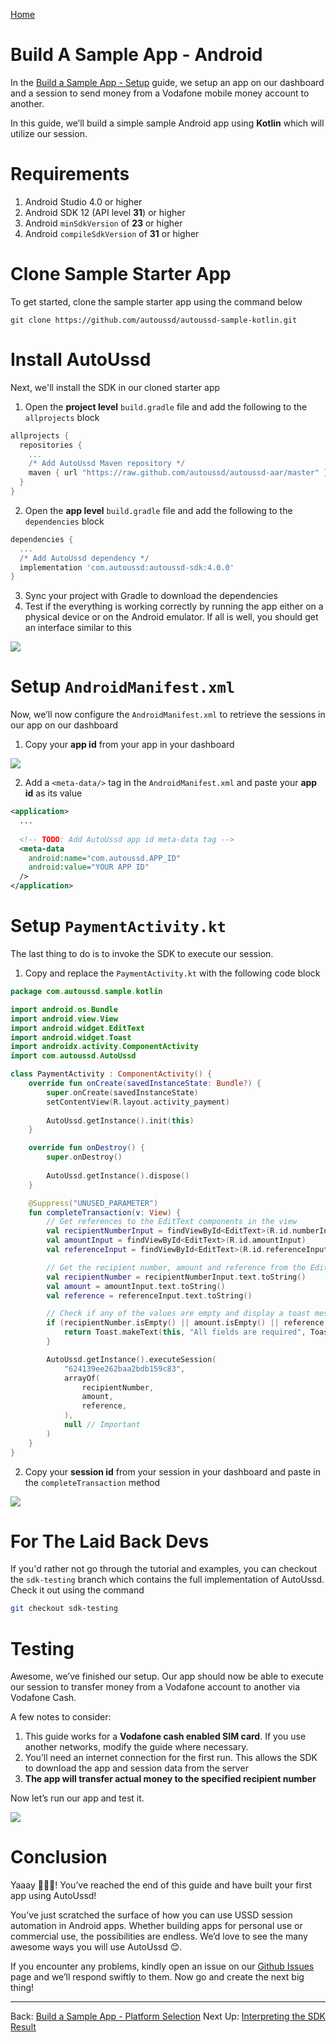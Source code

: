 [Home](./README.md)

# Build A Sample App - Android

In the [Build a Sample App - Setup](./06.Build-Sample-App-Setup) guide, we setup an app on our dashboard and a session to send money from a Vodafone mobile money account to another.

In this guide, we’ll build a simple sample Android app using **Kotlin** which will utilize our session.

# Requirements

1. Android Studio 4.0 or higher
2. Android SDK 12 (API level **31**) or higher
3. Android `minSdkVersion` of **23** or higher
4. Android `compileSdkVersion` of **31** or higher

# Clone Sample Starter App

To get started, clone the sample starter app using the command below

```shell
git clone https://github.com/autoussd/autoussd-sample-kotlin.git
```

# Install AutoUssd

Next, we'll install the SDK in our cloned starter app

1. Open the **project level** `build.gradle` file and add the following to the `allprojects` block

```groovy
allprojects {
  repositories {
    ...
    /* Add AutoUssd Maven repository */
    maven { url "https://raw.github.com/autoussd/autoussd-aar/master" }
  }
}
```

2. Open the **app level** `build.gradle` file and add the following to the `dependencies` block

```groovy
dependencies {
  ...
  /* Add AutoUssd dependency */
  implementation 'com.autoussd:autoussd-sdk:4.0.0'
}
```

3. Sync your project with Gradle to download the dependencies
4. Test if the everything is working correctly by running the app either on a physical device or on the Android emulator. If all is well, you should get an interface similar to this

![](./assets/08K01.png)

# Setup `AndroidManifest.xml`

Now, we’ll now configure the `AndroidManifest.xml` to retrieve the sessions in our app on our dashboard

1. Copy your **app id** from your app in your dashboard

![](./assets/08K02.png)

2. Add a `<meta-data/>` tag in the `AndroidManifest.xml` and paste your **app id** as its value

```xml
<application>
  ...
    
  <!-- TODO: Add AutoUssd app id meta-data tag -->
  <meta-data 
    android:name="com.autoussd.APP_ID" 
    android:value="YOUR APP ID"
  />
</application>
```

# Setup `PaymentActivity.kt`

The last thing to do is to invoke the SDK to execute our session.

1. Copy and replace the `PaymentActivity.kt` with the following code block

```kotlin
package com.autoussd.sample.kotlin

import android.os.Bundle
import android.view.View
import android.widget.EditText
import android.widget.Toast
import androidx.activity.ComponentActivity
import com.autoussd.AutoUssd

class PaymentActivity : ComponentActivity() {
    override fun onCreate(savedInstanceState: Bundle?) {
        super.onCreate(savedInstanceState)
        setContentView(R.layout.activity_payment)
        
        AutoUssd.getInstance().init(this)
    }

    override fun onDestroy() {
        super.onDestroy()
        
        AutoUssd.getInstance().dispose()
    }

    @Suppress("UNUSED_PARAMETER")
    fun completeTransaction(v: View) {
        // Get references to the EditText components in the view
        val recipientNumberInput = findViewById<EditText>(R.id.numberInput)
        val amountInput = findViewById<EditText>(R.id.amountInput)
        val referenceInput = findViewById<EditText>(R.id.referenceInput)

        // Get the recipient number, amount and reference from the EditText components
        val recipientNumber = recipientNumberInput.text.toString()
        val amount = amountInput.text.toString()
        val reference = referenceInput.text.toString()

        // Check if any of the values are empty and display a toast message if so
        if (recipientNumber.isEmpty() || amount.isEmpty() || reference.isEmpty()) {
            return Toast.makeText(this, "All fields are required", Toast.LENGTH_LONG).show()
        }

        AutoUssd.getInstance().executeSession(
            "624139ee262baa2bdb159c83",
            arrayOf(
                recipientNumber,
                amount,
                reference,
            ),
            null // Important
        )
    }
}
```

2. Copy your **session id** from your session in your dashboard and paste in the `completeTransaction` method

![](./assets/08K03.png)

# For The Laid Back Devs

If you'd rather not go through the tutorial and examples, you can checkout the `sdk-testing` branch which contains the full implementation of AutoUssd. Check it out using the command

```bash
git checkout sdk-testing
```

# Testing

Awesome, we’ve finished our setup. Our app should now be able to execute our session to transfer money from a Vodafone account to another via Vodafone Cash.

A few notes to consider:

1. This guide works for a **Vodafone cash enabled SIM card**. If you use another networks, modify the guide where necessary.
2. You’ll need an internet connection for the first run. This allows the SDK to download the app and session data from the server
3. **The app will transfer actual money to the specified recipient number**

Now let’s run our app and test it.

![](./assets/08K04.png)

# Conclusion

Yaaay 🎉🎉🎉! You’ve reached the end of this guide and have built your first app using AutoUssd!

You’ve just scratched the surface of how you can use USSD session automation in Android apps. Whether building apps for personal use or commercial use, the possibilities are endless. We’d love to see the many awesome ways you will use AutoUssd 😊.

If you encounter any problems, kindly open an issue on our [Github Issues](https://github.com/autoussd/autoussd-aar/issues) page and we’ll respond swiftly to them. Now go and create the next big thing!



---

Back: [Build a Sample App - Platform Selection](./07.Build-Sample-App-Platforms.md)    Next Up: [Interpreting the SDK Result](09.Interpreting-SDK-Result.md)
